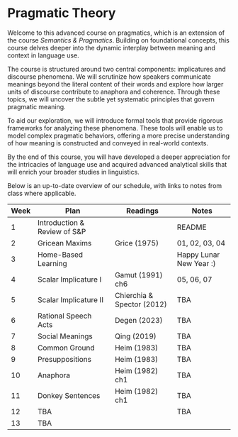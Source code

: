# Pragmatic Theory

Welcome to this advanced course on pragmatics, which is an extension of the course *Semantics & Pragmatics*. Building on foundational concepts, this course delves deeper into the dynamic interplay between meaning and context in language use.

The course is structured around two central components: implicatures and discourse phenomena. We will scrutinize how speakers communicate meanings beyond the literal content of their words and explore how larger units of discourse contribute to anaphora and coherence. Through these topics, we will uncover the subtle yet systematic principles that govern pragmatic meaning.

To aid our exploration, we will introduce formal tools that provide rigorous frameworks for analyzing these phenomena. These tools will enable us to model complex pragmatic behaviors, offering a more precise understanding of how meaning is constructed and conveyed in real-world contexts.

By the end of this course, you will have developed a deeper appreciation for the intricacies of language use and acquired advanced analytical skills that will enrich your broader studies in linguistics. 

Below is an up-to-date overview of our schedule, with links to notes from class where applicable.

| Week | Plan | Readings | Notes |
| ---- | ---- | -------- | ----- |
| 1 | Introduction & Review of S&P |  | README |
| 2 | Gricean Maxims  | Grice (1975) | 01, 02, 03, 04 |
| 3 | Home-Based Learning |  | Happy Lunar New Year :) |
| 4 | Scalar Implicature I | Gamut (1991) ch6 | 05, 06, 07 |
| 5 | Scalar Implicature II | Chierchia & Spector (2012) | TBA |
| 6 | Rational Speech Acts | Degen (2023) | TBA |
| 7 | Social Meanings | Qing (2019) | TBA |
| 8 | Common Ground | Heim (1983) | TBA |
| 9 | Presuppositions | Heim (1983) | TBA |
| 10 | Anaphora | Heim (1982) ch1 | TBA |
| 11 | Donkey Sentences | Heim (1982) ch1 | TBA | 
| 12 | TBA | | TBA |
| 13 | TBA | | | 


